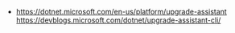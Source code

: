 - https://dotnet.microsoft.com/en-us/platform/upgrade-assistant
  https://devblogs.microsoft.com/dotnet/upgrade-assistant-cli/